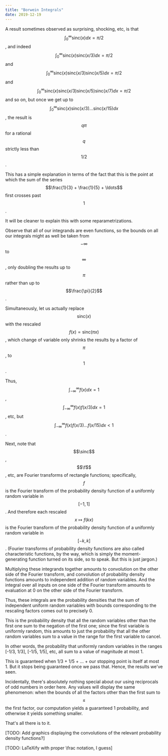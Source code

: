 ```yaml
---
title: "Borwein Integrals"
date: 2019-12-19
---
```

A result sometimes observed as surprising, shocking, etc, is that $$\int_{0}^{\infty} \mathrm{sinc}(x) dx = \pi/2$$, and indeed $$\int_{0}^{\infty} \mathrm{sinc}(x) \mathrm{sinc}(x/3) dx = \pi/2$$ and $$\int_{0}^{\infty} \mathrm{sinc}(x) \mathrm{sinc}(x/3) \mathrm{sinc}(x/5) dx = \pi/2$$ and $$\int_{0}^{\infty} \mathrm{sinc}(x) \mathrm{sinc}(x/3) \mathrm{sinc}(x/5) \mathrm{sinc}(x/7) dx = \pi/2$$ and so on, but once we get up to $$\int_{0}^{\infty} \mathrm{sinc}(x) \mathrm{sinc}(x/3) \ldots \mathrm{sinc}(x/15) dx$$, the result is $$q \pi$$ for a rational $$q$$ strictly less than $$1/2$$.

This has a simple explanation in terms of the fact that this is the point at which the sum of the series $$\frac{1}{3} + \frac{1}{5} + \ldots$$ first crosses past $$1$$.

It will be cleaner to explain this with some reparametrizations.

Observe that all of our integrands are even functions, so the bounds on all our integrals might as well be taken from $$-\infty$$ to $$\infty$$, only doubling the results up to $$\pi$$ rather than up to $$\frac{\pi}{2}$$.

Simultaneously, let us actually replace $$\mathrm{sinc}(x)$$ with the rescaled $$f(x) = \mathrm{sinc}(\pi x)$$, which change of variable only shrinks the results by a factor of $$\pi$$, to $$1$$.

Thus, $$\int_{-\infty}^{\infty} f(x) dx = 1$$, $$\int_{-\infty}^{\infty} f(x) f(x/3) dx = 1$$, etc, but $$\int_{-\infty}^{\infty} f(x) f(x/3) \ldots f(x/15) dx < 1$$.

Next, note that $$\sinc$$, $$\f$$, etc, are Fourier transforms of rectangle functions; specifically, $$f$$ is the Fourier transform of the probability density function of a uniformly random variable in $$[-1, 1]$$. And therefore each rescaled $$x \mapsto f(kx)$$ is the Fourier transform of the probability density function of a uniformly random variable in $$[-k, k]$$. (Fourier transforms of probability density functions are also called characteristic functions, by the way, which is simply the moment-generating function turned on its side, so to speak. But this is just jargon.)

Multiplying these integrands together amounts to convolution on the other side of the Fourier transform, and convolution of probability density functions amounts to independent addition of random variables. And the integral over all inputs on one side of the Fourier transform amounts to evaluation at 0 on the other side of the Fourier transform.

Thus, these integrals are the probability densities that the sum of independent uniform random variables with bounds corresponding to the rescaling factors comes out to precisely 0.

This is the probability density that all the random variables other than the first one sum to the negation of the first one; since the first variable is uniformly random, this amounts to just the probability that all the other random variables sum to a value in the range for the first variable to cancel.

In other words, the probability that uniformly random variables in the ranges [-1/3, 1/3], [-1/5, 1/5], etc, all sum to a value of magnitude at most 1.

This is guaranteed when 1/3 + 1/5 + ... + our stopping point is itself at most 1. But it stops being guaranteed once we pass that. Hence, the results we've seen.

Incidentally, there's absolutely nothing special about our using reciprocals of odd numbers in order here. Any values will display the same phenomenon: when the bounds of all the factors other than the first sum to $$\leq$$ the first factor, our computation yields a guaranteed 1 probability, and otherwise it yields something smaller.

That's all there is to it.

[TODO: Add graphics displaying the convolutions of the relevant probability density functions?]

[TODO: LaTeXify with proper \frac notation, I guess]
